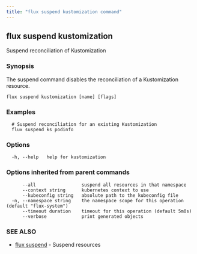 ```yaml
---
title: "flux suspend kustomization command"
---
```

## flux suspend kustomization

Suspend reconciliation of Kustomization

### Synopsis

The suspend command disables the reconciliation of a Kustomization resource.

```
flux suspend kustomization [name] [flags]
```

### Examples

```
  # Suspend reconciliation for an existing Kustomization
  flux suspend ks podinfo
```

### Options

```
  -h, --help   help for kustomization
```

### Options inherited from parent commands

```
      --all                 suspend all resources in that namespace
      --context string      kubernetes context to use
      --kubeconfig string   absolute path to the kubeconfig file
  -n, --namespace string    the namespace scope for this operation (default "flux-system")
      --timeout duration    timeout for this operation (default 5m0s)
      --verbose             print generated objects
```

### SEE ALSO

* [flux suspend](../flux_suspend/)	 - Suspend resources


